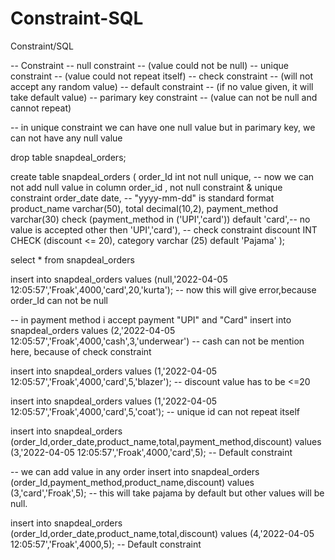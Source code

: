 # Constraint-SQL
Constraint/SQL


-- Constraint
-- null constraint -- (value could not be null)
-- unique constraint -- (value could not repeat itself)
-- check constraint -- (will not accept any random value)
-- default constraint -- (if no value given, it will take default value)
-- parimary key constraint -- (value can not be null and cannot repeat)

-- in unique constraint we can have one null value but in parimary key, we can not have any null value

drop table snapdeal_orders;

create table snapdeal_orders
(
order_Id int not null unique, -- now we can not add null value in column order_id , not null constraint & unique constraint 
order_date date, -- "yyyy-mm-dd" is standard format
product_name varchar(50),
total decimal(10,2),
payment_method varchar(30) check (payment_method in ('UPI','card')) default 'card',-- no value is accepted other then 'UPI','card'), -- check constraint
discount INT CHECK (discount <= 20),
category varchar (25) default 'Pajama'
); 

select * from snapdeal_orders

insert into snapdeal_orders values (null,'2022-04-05 12:05:57','Froak',4000,'card',20,'kurta'); -- now this will give error,because order_Id can not be null

-- in payment method i accept payment "UPI" and "Card"
insert into snapdeal_orders values (2,'2022-04-05 12:05:57','Froak',4000,'cash',3,'underwear') -- cash can not be mention here, because of check constraint

insert into snapdeal_orders values (1,'2022-04-05 12:05:57','Froak',4000,'card',5,'blazer'); -- discount value has to be <=20

insert into snapdeal_orders values (1,'2022-04-05 12:05:57','Froak',4000,'card',5,'coat'); -- unique id can not repeat itself 


insert into snapdeal_orders (order_Id,order_date,product_name,total,payment_method,discount)
values (3,'2022-04-05 12:05:57','Froak',4000,'card',5); -- Default constraint

-- we can add value in any order 
insert into snapdeal_orders (order_Id,payment_method,product_name,discount)
values (3,'card','Froak',5); --  this will take pajama by default but other values will be null.


insert into snapdeal_orders (order_Id,order_date,product_name,total,discount)
values (4,'2022-04-05 12:05:57','Froak',4000,5); -- Default constraint


